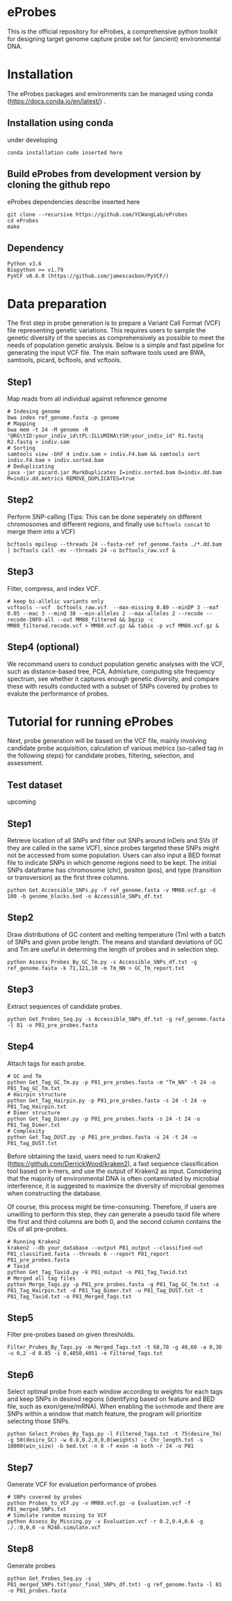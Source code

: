 # eProbes
This is the official repository for eProbes, a comprehensive python toolkit for designing target genome capture probe set for (ancient) environmental DNA.

# Installation
The eProbes packages and environments can be managed using conda (https://docs.conda.io/en/latest/) .

## Installation using conda
under developing

```
conda installation code inserted here
```

## Build eProbes from development version by cloning the github repo
eProbes dependencies describe inserted here 

```
git clone --recursive https://github.com/YCWangLab/eProbes
cd eProbes
make
```
## Dependency
```
Python v3.6
Biopython >= v1.79
PyVCF v0.6.0 (https://github.com/jamescasbon/PyVCF/)
```

# Data preparation

The first step in probe generation is to prepare a Variant Call Format (VCF) file representing genetic variations. This requires users to sample the genetic diversity of the species as comprehensively as possible to meet the needs of population genetic analysis. Below is a simple and fast pipeline for generating the input VCF file. The main software tools used are BWA, samtools, picard, bcftools, and vcftools.

## Step1
Map reads from all individual against reference genome

```
# Indexing genome
bwa index ref_genome.fasta -p genome 
# Mapping 
bwa mem -t 24 -M genome -R "@RG\tID:your_indiv_id\tPL:ILLUMINA\tSM:your_indiv_id" R1.fastq R2.fastq > indiv.sam 
# Sorting
samtools view -bhF 4 indiv.sam > indiv.F4.bam && samtools sort indiv.F4.bam > indiv.sorted.bam 
# Deduplicating
java -jar picard.jar MarkDuplicates I=indiv.sorted.bam O=indiv.dd.bam M=indiv.dd.metrics REMOVE_DUPLICATES=true
```


## Step2
Perform SNP-calling (Tips: This can be done seperately on different chromosomes and different regions, and finally use ```bcftools concat``` to merge them into a VCF)

```
bcftools mpileup --threads 24 --fasta-ref ref_genome.fasta ./*.dd.bam | bcftools call -mv --threads 24 -o bcftools_raw.vcf &
```


## Step3
Filter, compress, and index VCF.

```
# keep bi-allelic variants only
vcftools --vcf  bcftools_raw.vcf  --max-missing 0.80 --minDP 3 --maf 0.05 --mac 3 --minQ 30 --min-alleles 2 --max-alleles 2 --recode --recode-INFO-all --out MM80_filtered && bgzip -c MM80_filtered.recode.vcf > MM80.vcf.gz && tabix -p vcf MM80.vcf.gz &
```

## Step4 (optional)

We recommand users to conduct population genetic analyses with the VCF, such as distance-based tree, PCA, Admixture, computing site frequency spectrum, see whether it captures enough genetic diversity, and compare these with results conducted with a subset of SNPs covered by probes to evalute the performance of probes.


# Tutorial for running eProbes

Next, probe generation will be based on the VCF file, mainly involving candidate probe acquisition, calculation of various metrics (so-called tag in the following steps) for candidate probes, filtering, selection, and assessment.

## Test dataset
upcoming

## Step1
Retrieve location of all SNPs and filter out SNPs around InDels and SVs (if they are called in the same VCF), since probes targeted these SNPs might not be accessed from some population. Users can also input a BED format file to indicate SNPs in which genome regions need to be kept. The initial SNPs dataframe has  chromosome (chr), positon (pos), and type (transition or transversion) as the first three columns.

```
python Get_Accessible_SNPs.py -f ref_genome.fasta -v MM80.vcf.gz -d 100 -b genome_blocks.bed -o Accessible_SNPs_df.txt
```

## Step2
Draw distributions of GC content and melting temperature (Tm) with a batch of SNPs and given probe length. The means and standard deviations of GC and Tm are useful in determing the length of probes and in selection step.

```
python Assess_Probes_By_GC_Tm.py -s Accessible_SNPs_df.txt -g ref_genome.fasta -k 71,121,10 -m Tm_NN > GC_Tm_report.txt
```
## Step3
Extract sequences of candidate probes.
```
python Get_Probes_Seq.py -s Accessible_SNPs_df.txt -g ref_genome.fasta -l 81 -o P81_pre_probes.fasta
```
## Step4
Attach tags for each probe.
```
# GC and Tm
python Get_Tag_GC_Tm.py -p P81_pre_probes.fasta -m "Tm_NN" -t 24 -o P81_Tag_GC_Tm.txt
# Hairpin structure
python Get_Tag_Hairpin.py -p P81_pre_probes.fasta -s 24 -t 24 -o P81_Tag_Hairpin.txt
# Dimer structure
python Get_Tag_Dimer.py -p P81_pre_probes.fasta -s 24 -t 24 -o P81_Tag_Dimer.txt
# Complexity
python Get_Tag_DUST.py -p P81_pre_probes.fasta -s 24 -t 24 -o P81_Tag_DUST.txt
```
Before obtaining the taxid, users need to run Kraken2 (https://github.com/DerrickWood/kraken2), a fast sequence classification tool based on k-mers, and use the output of Kraken2 as input. Considering that the majority of environmental DNA is often contaminated by microbial interference, it is suggested to maximize the diversity of microbial genomes when constructing the database.

Of course, this process might be time-consuming. Therefore, if users are unwilling to perform this step, they can generate a pseudo taxid file where the first and third columns are both 0, and the second column contains the IDs of all pre-probes.
``` 
# Running Kraken2
kraken2 --db your_database --output P81_output --classified-out P81_classified.fasta --threads 6 --report P81_report P81_pre_probes.fasta
# Taxid
python Get_Tag_Taxid.py -k P81_output -o P81_Tag_Taxid.txt
# Merged all tag files
python Merge_Tags.py -p P81_pre_probes.fasta -g P81_Tag_GC_Tm.txt -a P81_Tag_Hairpin.txt -d P81_Tag_Dimer.txt -u P81_Tag_DUST.txt -t P81_Tag_Taxid.txt -o P81_Merged_Tags.txt
```
## Step5 
Filter pre-probes based on given thresholds.
``` 
Filter_Probes_By_Tags.py -m Merged_Tags.txt -t 68,78 -g 40,60 -a 0,30 -u 0,2 -d 0.85 -i 0,4050,4051 -o Filtered_Tags.txt
```

## Step6
Select optimal probe from each window according to weights for each tags and keep SNPs in desired regions (identifying based on feature and BED file, such as exon/gene/mRNA). When enabling the ```both```mode and there are SNPs within a window that match feature, the program will prioritize selecting those SNPs.  
``` 
python Select_Probes_By_Tags.py -l Filtered_Tags.txt -t 75(desire_Tm) -g 50(desire_GC) -w 0.8,0.2,0,0,0(weights) -c Chr_length.txt -s 10000(win_size) -b bed.txt -n 8 -f exon -m both -r 24 -o P81
```

## Step7
Generate VCF for evaluation performance of probes
```
# SNPs covered by probes
python Probes_to_VCF.py -v MM80.vcf.gz -o Evaluation.vcf -f P81_merged_SNPs.txt
# Simulate random missing to VCF
python Assess_By_Missing.py -v Evaluation.vcf -r 0.2,0.4,0.6 -g ./.:0,0,0 -o M246.simulate.vcf
```

## Step8
Generate probes
```
python Get_Probes_Seq.py -s P81_merged_SNPs.txt(your_final_SNPs_df.txt) -g ref_genome.fasta -l 81 -o P81_probes.fasta
```
